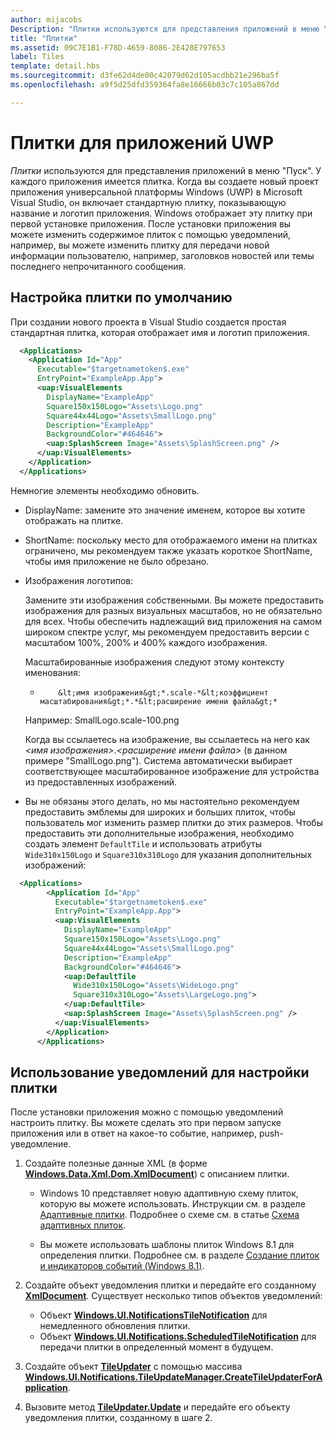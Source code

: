 ```yaml
---
author: mijacobs
Description: "Плитки используются для представления приложений в меню \"Пуск\". У каждого приложения имеется плитка. Когда вы создаете новый проект приложения универсальной платформы Windows (UWP) в Microsoft Visual Studio, он включает стандартную плитку, показывающую название и логотип приложения."
title: "Плитки"
ms.assetid: 09C7E1B1-F78D-4659-8086-2E428E797653
label: Tiles
template: detail.hbs
ms.sourcegitcommit: d3fe62d4de00c42079d62d105acdbb21e296ba5f
ms.openlocfilehash: a9f5d25dfd359364fa8e16666b03c7c105a867dd

---
```


# Плитки для приложений UWP





*Плитки* используются для представления приложений в меню "Пуск". У каждого приложения имеется плитка. Когда вы создаете новый проект приложения универсальной платформы Windows (UWP) в Microsoft Visual Studio, он включает стандартную плитку, показывающую название и логотип приложения. Windows отображает эту плитку при первой установке приложения. После установки приложения вы можете изменить содержимое плиток с помощью уведомлений, например, вы можете изменить плитку для передачи новой информации пользователю, например, заголовков новостей или темы последнего непрочитанного сообщения.

## <span id="Configure_the_default_tile"></span><span id="configure_the_default_tile"></span><span id="CONFIGURE_THE_DEFAULT_TILE"></span>Настройка плитки по умолчанию


При создании нового проекта в Visual Studio создается простая стандартная плитка, которая отображает имя и логотип приложения.

```XML
  <Applications>
    <Application Id="App"
      Executable="$targetnametoken$.exe"
      EntryPoint="ExampleApp.App">
      <uap:VisualElements
        DisplayName="ExampleApp"
        Square150x150Logo="Assets\Logo.png"
        Square44x44Logo="Assets\SmallLogo.png"
        Description="ExampleApp"
        BackgroundColor="#464646">
        <uap:SplashScreen Image="Assets\SplashScreen.png" />
      </uap:VisualElements>
    </Application>
  </Applications>
```

Немногие элементы необходимо обновить.

-   DisplayName: замените это значение именем, которое вы хотите отображать на плитке.
-   ShortName: поскольку место для отображаемого имени на плитках ограничено, мы рекомендуем также указать короткое ShortName, чтобы имя приложение не было обрезано.
-   Изображения логотипов:

    Замените эти изображения собственными. Вы можете предоставить изображения для разных визуальных масштабов, но не обязательно для всех. Чтобы обеспечить надлежащий вид приложения на самом широком спектре услуг, мы рекомендуем предоставить версии с масштабом 100%, 200% и 400% каждого изображения.

    Масштабированные изображения следуют этому контексту именования: 
    
    *
              &lt;имя изображения&gt;*.scale-*&lt;коэффициент масштабирования&gt;*.*&lt;расширение имени файла&gt;*  
    
    Например: SmallLogo.scale-100.png

    Когда вы ссылаетесь на изображение, вы ссылаетесь на него как *&lt;имя изображения&gt;*.*&lt;расширение имени файла&gt;* (в данном примере "SmallLogo.png"). Система автоматически выбирает соответствующее масштабированное изображение для устройства из предоставленных изображений.

-   Вы не обязаны этого делать, но мы настоятельно рекомендуем предоставить эмблемы для широких и больших плиток, чтобы пользователь мог изменить размер плитки до этих размеров. Чтобы предоставить эти дополнительные изображения, необходимо создать элемент `DefaultTile` и использовать атрибуты `Wide310x150Logo` и `Square310x310Logo` для указания дополнительных изображений:
```    XML
  <Applications>
        <Application Id="App"
          Executable="$targetnametoken$.exe"
          EntryPoint="ExampleApp.App">
          <uap:VisualElements
            DisplayName="ExampleApp"
            Square150x150Logo="Assets\Logo.png"
            Square44x44Logo="Assets\SmallLogo.png"
            Description="ExampleApp"
            BackgroundColor="#464646">
            <uap:DefaultTile
              Wide310x150Logo="Assets\WideLogo.png"
              Square310x310Logo="Assets\LargeLogo.png">
            </uap:DefaultTile>
            <uap:SplashScreen Image="Assets\SplashScreen.png" />
          </uap:VisualElements>
        </Application>
      </Applications>
```

## <span id="Use_notifications_to_customize_your_tile"></span><span id="use_notifications_to_customize_your_tile"></span><span id="USE_NOTIFICATIONS_TO_CUSTOMIZE_YOUR_TILE"></span>Использование уведомлений для настройки плитки


После установки приложения можно с помощью уведомлений настроить плитку. Вы можете сделать это при первом запуске приложения или в ответ на какое-то событие, например, push-уведомление.

1.  Создайте полезные данные XML (в форме [**Windows.Data.Xml.Dom.XmlDocument**](https://msdn.microsoft.com/library/windows/apps/br206173)) с описанием плитки.

    -   Windows 10 представляет новую адаптивную схему плиток, которую вы можете использовать. Инструкции см. в разделе [Адаптивные плитки](tiles-and-notifications-create-adaptive-tiles.md). Подробнее о схеме см. в статье [Схема адаптивных плиток](tiles-and-notifications-adaptive-tiles-schema.md). 

    -   Вы можете использовать шаблоны плиток Windows 8.1 для определения плитки. Подробнее см. в разделе [Создание плиток и индикаторов событий (Windows 8.1)](https://msdn.microsoft.com/library/windows/apps/xaml/hh868260).

2.  Создайте объект уведомления плитки и передайте его созданному [**XmlDocument**](https://msdn.microsoft.com/library/windows/apps/br206173). Существует несколько типов объектов уведомлений:
    -   Объект [**Windows.UI.NotificationsTileNotification**](https://msdn.microsoft.com/library/windows/apps/br208616) для немедленного обновления плитки.
    -   Объект [**Windows.UI.Notifications.ScheduledTileNotification**](https://msdn.microsoft.com/library/windows/apps/hh701637) для передачи плитки в определенный момент в будущем.

3.  Создайте объект [**TileUpdater**](https://msdn.microsoft.com/library/windows/apps/br208628) с помощью массива [**Windows.UI.Notifications.TileUpdateManager.CreateTileUpdaterForApplication**](https://msdn.microsoft.com/library/windows/apps/br208623).
4.  Вызовите метод [**TileUpdater.Update**](https://msdn.microsoft.com/library/windows/apps/br208632) и передайте его объекту уведомления плитки, созданному в шаге 2.

 

 







<!--HONumber=Jun16_HO5-->


